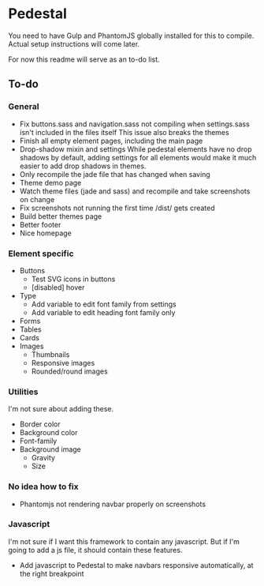 # Pedestal
You need to have Gulp and PhantomJS globally installed for this to compile. Actual setup instructions will come later.

For now this readme will serve as an to-do list.
## To-do
### General
- Fix buttons.sass and navigation.sass not compiling when settings.sass isn't included in the files itself
  This issue also breaks the themes
- Finish all empty element pages, including the main page
- Drop-shadow mixin and settings
  While pedestal elements have no drop shadows by default, adding settings for all elements would make it much easier to add drop shadows in themes.
- Only recompile the jade file that has changed when saving
- Theme demo page
- Watch theme files (jade and sass) and recompile and take screenshots on change
- Fix screenshots not running the first time /dist/ gets created
- Build better themes page
- Better footer
- Nice homepage


### Element specific
- Buttons
  - Test SVG icons in buttons
  - [disabled] hover
- Type
  - Add variable to edit font family from settings
  - Add variable to edit heading font family only
- Forms
- Tables
- Cards
- Images
  - Thumbnails
  - Responsive images
  - Rounded/round images

### Utilities
I'm not sure about adding these. 

- Border color
- Background color
- Font-family
- Background image
  - Gravity
  - Size

### No idea how to fix
- Phantomjs not rendering navbar properly on screenshots

### Javascript
I'm not sure if I want this framework to contain any javascript. But if I'm going to add a js file, it should contain these features.

- Add javascript to Pedestal to make navbars responsive automatically, at the right breakpoint
